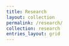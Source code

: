 ```yaml
---
title: Research
layout: collection
permalink: /research/
collection: research
entries_layout: grid
---
```


